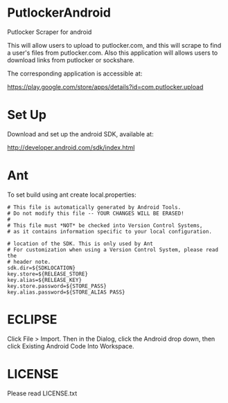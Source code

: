 PutlockerAndroid
================

Putlocker Scraper for android

This will allow users to upload to putlocker.com, and this will scrape to find a user's files from putlocker.com. Also this application will allows users to download links from putlocker or sockshare. 

The corresponding application is accessible at:

https://play.google.com/store/apps/details?id=com.putlocker.upload

Set Up
======

Download and set up the android SDK, available at:

http://developer.android.com/sdk/index.html

Ant
===

To set build using ant create local.properties:

    # This file is automatically generated by Android Tools.
    # Do not modify this file -- YOUR CHANGES WILL BE ERASED!
    #
    # This file must *NOT* be checked into Version Control Systems,
    # as it contains information specific to your local configuration.

    # location of the SDK. This is only used by Ant
    # For customization when using a Version Control System, please read the
    # header note.
    sdk.dir=${SDKLOCATION}
    key.store=${RELEASE_STORE}
    key.alias=${RELEASE_KEY}
    key.store.password=${STORE_PASS}
    key.alias.password=${STORE_ALIAS PASS}

ECLIPSE
=======

Click File > Import. Then in the Dialog, click the Android drop down, then click Existing Android Code Into Workspace.

LICENSE
=======

Please read LICENSE.txt

